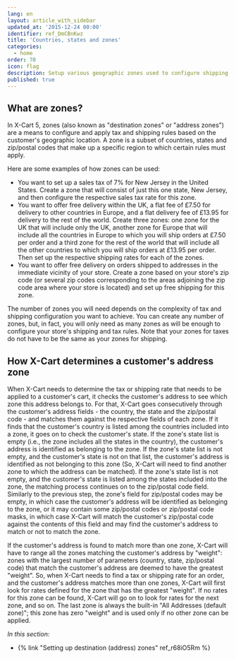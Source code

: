 ```yaml
---
lang: en
layout: article_with_sidebar
updated_at: '2015-12-24 00:00'
identifier: ref_DmCBnKwz
title: 'Countries, states and zones'
categories:
  - home
order: 70
icon: flag
description: Setup various geographic zones used to configure shipping and tax rules
published: true
---
```

## What are zones?

In X-Cart 5, zones (also known as "destination zones" or "address zones") are a means to configure and apply tax and shipping rules based on the customer's geographic location. A zone is a subset of countries, states and zip/postal codes that make up a specific region to which certain rules must apply. 

Here are some examples of how zones can be used:

*   You want to set up a sales tax of 7% for New Jersey in the United States. Create a zone that will consist of just this one state, New Jersey, and then configure the respective sales tax rate for this zone.
*   You want to offer free delivery within the UK, a flat fee of £7.50 for delivery to other countries in Europe, and a flat delivery fee of £13.95 for delivery to the rest of the world. Create three zones: one zone for the UK that will include only the UK, another zone for Europe that will include all the countries in Europe to which you will ship orders at £7.50 per order and a third zone for the rest of the world that will include all the other countries to which you will ship orders at £13.95 per order. Then set up the respective shipping rates for each of the zones.
*   You want to offer free delivery on orders shipped to addresses in the immediate vicinity of your store. Create a zone based on your store's zip code (or several zip codes corresponding to the areas adjoining the zip code area where your store is located) and set up free shipping for this zone.

The number of zones you will need depends on the complexity of tax and shipping configuration you want to achieve. You can create any number of zones, but, in fact, you will only need as many zones as will be enough to configure your store's shipping and tax rules. Note that your zones for taxes do not have to be the same as your zones for shipping.

## How X-Cart determines a customer's address zone 

When X-Cart needs to determine the tax or shipping rate that needs to be applied to a customer's cart, it checks the customer's address to see which zone this address belongs to. For that, X-Cart goes consecutively through the customer's address fields - the country, the state and the zip/postal code - and matches them against the respective fields of each zone. If it finds that the customer's country is listed among the countries included into a zone, it goes on to check the customer's state. If the zone's state list is empty (i.e., the zone includes all the states in the country), the customer's address is identified as belonging to the zone. If the zone's state list is not empty, and the customer's state is not on that list, the customer's address is identified as not belonging to this zone (So, X-Cart will need to find another zone to which the address can be matched). If the zone's state list is not empty, and the customer's state is listed among the states included into the zone, the matching process continues on to the zip/postal code field. Similarly to the previous step, the zone's field for zip/postal codes may be empty, in which case the customer's address will be identified as belonging to the zone, or it may contain some zip/postal codes or zip/postal code masks, in which case X-Cart will match the customer's zip/postal code against the contents of this field and may find the customer's address to match or not to match the zone.

If the customer's address is found to match more than one zone, X-Cart will have to range all the zones matching the customer's address by "weight": zones with the largest number of parameters (country, state, zip/postal code) that match the customer's address are deemed to have the greatest "weight". So, when X-Cart needs to find a tax or shipping rate for an order, and the customer's address matches more than one zones, X-Cart will first look for rates defined for the zone that has the greatest "weight". If no rates for this zone can be found, X-Cart will go on to look for rates for the next zone, and so on. The last zone is always the built-in "All Addresses (default zone)"; this zone has zero "weight" and is used only if no other zone can be applied. 

_In this section:_

*   {% link "Setting up destination (address) zones" ref_r68iO5Rm %}
